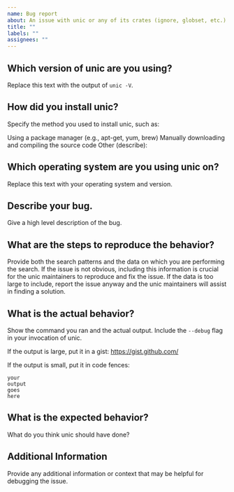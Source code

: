 ```yaml
---
name: Bug report
about: An issue with unic or any of its crates (ignore, globset, etc.)
title: ""
labels: ""
assignees: ""
---
```


## Which version of unic are you using?

Replace this text with the output of `unic -V`.

## How did you install unic?

Specify the method you used to install unic, such as:

Using a package manager (e.g., apt-get, yum, brew)
Manually downloading and compiling the source code
Other (describe):

## Which operating system are you using unic on?

Replace this text with your operating system and version.

## Describe your bug.

Give a high level description of the bug.

## What are the steps to reproduce the behavior?

Provide both the search patterns and the data on which you are performing the search. If the issue is not obvious, including this information is crucial for the unic maintainers to reproduce and fix the issue. If the data is too large to include, report the issue anyway and the unic maintainers will assist in finding a solution.

## What is the actual behavior?

Show the command you ran and the actual output. Include the `--debug` flag in
your invocation of unic.

If the output is large, put it in a gist: https://gist.github.com/

If the output is small, put it in code fences:

```
your
output
goes
here
```

## What is the expected behavior?

What do you think unic should have done?

## Additional Information

Provide any additional information or context that may be helpful for debugging the issue.
